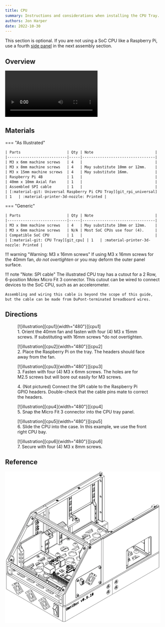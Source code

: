 ```yaml
---
title: CPU
summary: Instructions and considerations when installing the CPU Tray.
authors: Jon Harper
date: 2022-10-30
---
```


This section is optional. If you are not using a SoC CPU like a Raspberry Pi, use a fourth [side panel][side] in the next assembly section.

## Overview

<video controls="">
    <source src="{{meta.video_folder}}cpu.mp4" type="video/mp4">
</video>

## Materials

=== "As Illustrated"

    | Parts                     | Qty | Note                            |
    |---------------------------|-----|---------------------------------|
    | M3 x 6mm machine screws   | 4   |                                 |
    | M3 x 8mm machine screws   | 4   | May substitute 10mm or 12mm.    |
    | M3 x 15mm machine screws  | 4   | May substitute 16mm.            |
    | Raspberry Pi 4B           | 1   |                                 |
    | 40mm x 10mm Axial Fan     | 1   |                                 |
    | Assembled SPI cable       | 1   |                                 | 
    | [:material-git: Universal Raspberry Pi CPU Tray][git_rpi_universal] | 1   | :material-printer-3d-nozzle: Printed |

=== "Generic"

    | Parts                     | Qty | Note                            |
    |---------------------------|-----|---------------------------------|
    | M3 x 8mm machine screws   | 4   | May substitute 10mm or 12mm.    |
    | M3 x 6mm machine screws   | N/A | Most SoC CPUs use four (4).     |
    | Compatible SoC CPU        | 1   |                                 |
    | [:material-git: CPU Tray][git_cpu] | 1   | :material-printer-3d-nozzle: Printed |

!!! warning "Warning: M3 x 16mm screws"
    If using M3 x 16mm screws for the 40mm fan, *do not overtighten* or you may deform the outer panel surface.

!!! note "Note: SPI cable"
    The illustrated CPU tray has a cutout for a 2 Row, 6-position Molex Micro Fit 3 connector. This cutout can be wired to connect devices to the SoC CPU, such as an accelerometer.

    Assembling and wiring this cable is beyond the scope of this guide, but the cable can be made from DuPont-terminated breadboard wires.
## Directions
                                                            
<figure markdown>
  [![illustration][cpu1]{width="480"}][cpu1]
  <figcaption>1. Orient the 40mm fan and fasten with four (4) M3 x 15mm screws. If substituting with 16mm screws *do not overtighten.</figcaption>
</figure>

<figure markdown>
  [![illustration][cpu2]{width="480"}][cpu2]
  <figcaption>2. Place the Raspberry Pi on the tray. The headers should face away from the fan.<figcaption>
</figure>

<figure markdown>
  [![illustration][cpu3]{width="480"}][cpu3]
  <figcaption>3. Fasten with four (4) M3 x 6mm screws. The holes are for M2.5 screws but will bore out easily for M3 screws.<figcaption>
</figure>

<figure markdown>
  <figcaption>4. (Not pictured) Connect the SPI cable to the Raspberry Pi GPIO headers. Double-check that the cable pins mate to correct the headers.<figcaption>
</figure>

<figure markdown>
  [![illustration][cpu4]{width="480"}][cpu4]
  <figcaption>5. Snap the Micro Fit 3 connector into the CPU tray panel.<figcaption>
</figure>


<figure markdown>
  [![illustration][cpu5]{width="480"}][cpu5]
  <figcaption>6. Slide the CPU into the case. In this example, we use the front right CPU bay.</figcaption>
</figure>

<figure markdown>
  [![illustration][cpu6]{width="480"}][cpu6]
  <figcaption>7. Secure with four (4) M3 x 8mm screws.</figcaption>
</figure>

## Reference

![illustration][cpu_final]

[side]: side.md

[cpu1]: ../img/assembly/trays/cpu/cpu1.webp
[cpu2]: ../img/assembly/trays/cpu/cpu2.webp
[cpu3]: ../img/assembly/trays/cpu/cpu3.webp
[cpu4]: ../img/assembly/trays/cpu/cpu4.webp
[cpu5]: ../img/assembly/trays/cpu/cpu5.webp
[cpu6]: ../img/assembly/trays/cpu/cpu6.webp
[cpu_final]: ../img/assembly/trays/cpu/cpu_final.webp
[vid_cpu]: ../video/cpu.mp4